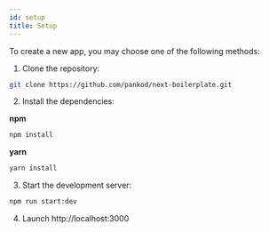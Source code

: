 ```yaml
---
id: setup
title: Setup
---
```

To create a new app, you may choose one of the following methods:
1. Clone the repository:

```sh
git clone https://github.com/pankod/next-boilerplate.git
```


2. Install the dependencies:

**npm**

```sh
npm install
```
**yarn**

```sh
yarn install
```

3. Start the development server:

 ```sh
 npm run start:dev
 ```

4. Launch http://localhost:3000

